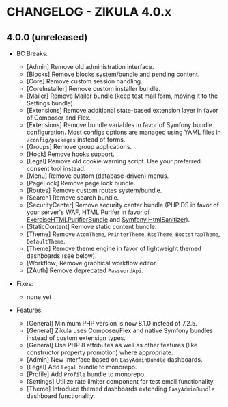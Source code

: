 # CHANGELOG - ZIKULA 4.0.x

## 4.0.0 (unreleased)

- BC Breaks:
  - [Admin] Remove old administration interface.
  - [Blocks] Remove blocks system/bundle and pending content.
  - [Core] Remove custom session handling.
  - [CoreInstaller] Remove custom installer bundle.
  - [Mailer] Remove Mailer bundle (keep test mail form, moving it to the Settings bundle).
  - [Extensions] Remove additional state-based extension layer in favor of Composer and Flex.
  - [Extensions] Remove bundle variables in favor of Symfony bundle configuration. Most configs options are managed using YAML files in `/config/packages` instead of forms.
  - [Groups] Remove group applications.
  - [Hook] Remove hooks support.
  - [Legal] Remove old cookie warning script. Use your preferred consent tool instead.
  - [Menu] Remove custom (database-driven) menus.
  - [PageLock] Remove page lock bundle.
  - [Routes] Remove custom routes system/bundle.
  - [Search] Remove search bundle.
  - [SecurityCenter] Remove security center bundle (PHPIDS in favor of your server's WAF, HTML Purifer in favor of [ExerciseHTMLPurifierBundle](https://github.com/Exercise/HTMLPurifierBundle) and [Symfony HtmlSanitizer](https://symfony.com/blog/new-in-symfony-6-1-htmlsanitizer-component)).
  - [StaticContent] Remove static content bundle.
  - [Theme] Remove `AtomTheme`, `PrinterTheme`, `RssTheme`, `BootstrapTheme`, `DefaultTheme`.
  - [Theme] Remove theme engine in favor of lightweight themed dashboards (see below).
  - [Workflow] Remove graphical workflow editor.
  - [ZAuth] Remove deprecated `PasswordApi`.

- Fixes:
  - none yet

- Features:
  - [General] Minimum PHP version is now 8.1.0 instead of 7.2.5.
  - [General] Zikula uses Composer/Flex and native Symfony bundles instead of custom extension types.
  - [General] Use PHP 8 attributes as well as other features (like constructor property promotion) where appropriate.
  - [Admin] New interface based on `EasyAdminBundle` dashboards.
  - [Legal] Add `Legal` bundle to monorepo.
  - [Profile] Add `Profile` bundle to monorepo.
  - [Settings] Utilize rate limiter component for test email functionality.
  - [Theme] Introduce themed dashboards extending `EasyAdminBundle` dashboard functionality.
